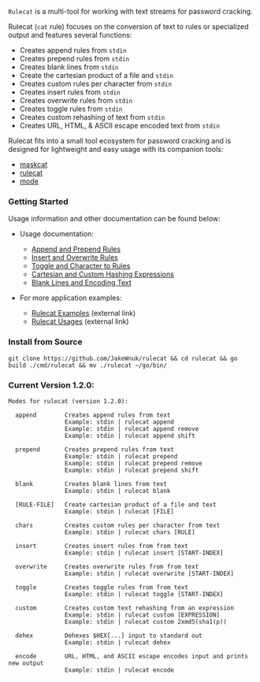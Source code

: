 `Rulecat` is a multi-tool for working with text streams for password cracking.

Rulecat (`cat` rule) focuses on the conversion of text to rules or specialized
output and features several functions:

- Creates append rules from `stdin`
- Creates prepend rules from `stdin`
- Creates blank lines from `stdin`
- Create the cartesian product of a file and `stdin`
- Creates custom rules per character from `stdin`
- Creates insert rules from `stdin`
- Creates overwrite rules from `stdin`
- Creates toggle rules from `stdin`
- Creates custom rehashing of text from `stdin`
- Creates URL, HTML, & ASCII escape encoded text from `stdin`

Rulecat fits into a small tool ecosystem for password cracking and is designed for lightweight and easy usage with its companion tools:

- [maskcat](https://github.com/JakeWnuk/maskcat)
- [rulecat](https://github.com/JakeWnuk/rulecat)
- [mode](https://github.com/JakeWnuk/mode)

### Getting Started

Usage information and other documentation can be found below:

- Usage documentation:
    - [Append and Prepend Rules](https://github.com/JakeWnuk/rulecat/blob/main/docs/APPEND_AND_PREPEND.md)
    - [Insert and Overwrite Rules](https://github.com/JakeWnuk/rulecat/blob/main/docs/INSERT_AND_OVERWRITE.md)
    - [Toggle and Character to Rules](https://github.com/JakeWnuk/rulecat/blob/main/docs/TOGGLE_AND_CHARACTER.md)
    - [Cartesian and Custom Hashing Expressions](https://github.com/JakeWnuk/rulecat/blob/main/docs/CARTESIAN_AND_CUSTOM.md)
    - [Blank Lines and Encoding Text](https://github.com/JakeWnuk/rulecat/blob/main/docs/BLANK_AND_ENCODING.md)

- For more application examples: 
    - [Rulecat Examples](https://jakewnuk.com/posts/brewing-hash-cracking-resources-w-the-twin-cats/) (external link)
    - [Rulecat Usages](https://jakewnuk.com/posts/how-to-use-rulecat-to-crack-the-perfect-eggs-every-time/) (external link)

### Install from Source
```
git clone https://github.com/JakeWnuk/rulecat && cd rulecat && go build ./cmd/rulecat && mv ./rulecat ~/go/bin/
```

### Current Version 1.2.0:
```
Modes for rulecat (version 1.2.0):

  append        Creates append rules from text
                Example: stdin | rulecat append
                Example: stdin | rulecat append remove
                Example: stdin | rulecat append shift

  prepend       Creates prepend rules from text
                Example: stdin | rulecat prepend
                Example: stdin | rulecat prepend remove
                Example: stdin | rulecat prepend shift

  blank         Creates blank lines from text
                Example: stdin | rulecat blank

  [RULE-FILE]   Create cartesian product of a file and text
                Example: stdin | rulecat [FILE]

  chars         Creates custom rules per character from text
                Example: stdin | rulecat chars [RULE]

  insert        Creates insert rules from from text
                Example: stdin | rulecat insert [START-INDEX]

  overwrite     Creates overwrite rules from from text
                Example: stdin | rulecat overwrite [START-INDEX]

  toggle        Creates toggle rules from from text
                Example: stdin | rulecat toggle [START-INDEX]

  custom        Creates custom text rehashing from an expression
                Example: stdin | rulecat custom [EXPRESSION]
                Example: stdin | rulecat custom 2xmd5(sha1(p))

  dehex         Dehexes $HEX[...] input to standard out
                Example: stdin | rulecat dehex

  encode        URL, HTML, and ASCII escape encodes input and prints new output
                Example: stdin | rulecat encode
```
